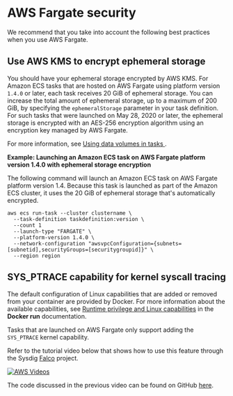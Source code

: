 # AWS Fargate security<a name="security-fargate"></a>

We recommend that you take into account the following best practices when you use AWS Fargate\.

## Use AWS KMS to encrypt ephemeral storage<a name="security-fargate-ephemeral-storage-encryption"></a>

You should have your ephemeral storage encrypted by AWS KMS\. For Amazon ECS tasks that are hosted on AWS Fargate using platform version `1.4.0` or later, each task receives 20 GiB of ephemeral storage\. You can increase the total amount of ephemeral storage, up to a maximum of 200 GiB, by specifying the `ephemeralStorage` parameter in your task definition\. For such tasks that were launched on May 28, 2020 or later, the ephemeral storage is encrypted with an AES\-256 encryption algorithm using an encryption key managed by AWS Fargate\.

For more information, see [Using data volumes in tasks ](https://docs.aws.amazon.com/AmazonECS/latest/userguide/using_data_volumes.html)\.

**Example: Launching an Amazon ECS task on AWS Fargate platform version 1\.4\.0 with ephemeral storage encryption**

The following command will launch an Amazon ECS task on AWS Fargate platform version 1\.4\. Because this task is launched as part of the Amazon ECS cluster, it uses the 20 GiB of ephemeral storage that's automatically encrypted\.

```
aws ecs run-task --cluster clustername \
  --task-definition taskdefinition:version \
  --count 1
  --launch-type "FARGATE" \
  --platform-version 1.4.0 \
  --network-configuration "awsvpcConfiguration={subnets=[subnetid],securityGroups=[securitygroupid]}" \ 
  --region region
```

## SYS\_PTRACE capability for kernel syscall tracing<a name="security-fargate-syscall-tracing"></a>

The default configuration of Linux capabilities that are added or removed from your container are provided by Docker\. For more information about the available capabilities, see [Runtime privilege and Linux capabilities](https://docs.docker.com/engine/reference/run/#runtime-privilege-and-linux-capabilities) in the **Docker run** documentation\.

Tasks that are launched on AWS Fargate only support adding the `SYS_PTRACE` kernel capability\.

Refer to the tutorial video below that shows how to use this feature through the Sysdig [Falco](https://github.com/falcosecurity/falco) project\.

[![AWS Videos](http://img.youtube.com/vi/https://www.youtube.com/embed/OYGKjmFeLqI/0.jpg)](http://www.youtube.com/watch?v=https://www.youtube.com/embed/OYGKjmFeLqI)

The code discussed in the previous video can be found on GitHub [here](https://github.com/paavan98pm/ecs-fargate-pv1.4-falco)\.